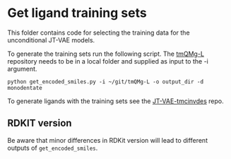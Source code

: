 # Get ligand training sets

This folder contains code for selecting the training data for the unconditional JT-VAE models.

To generate the training sets run the following script. The [tmQMg-L](https://github.com/hkneiding/tmQMg-L) repository needs to be in a local folder and supplied as input to the -i argument.

```
python get_encoded_smiles.py -i ~/git/tmQMg-L -o output_dir -d monodentate
```

To generate ligands with the training sets see the [JT-VAE-tmcinvdes](https://github.com/Strandgaard96/JT-VAE-tmcinvdes) repo.

## RDKIT version

Be aware that minor differences in RDKit version will lead to different outputs of `get_encoded_smiles`.
